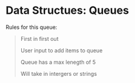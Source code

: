 # Data Structues: Queues

Rules for this queue:

>First in first out
>
> User input to add items to queue
>
> Queue has a max lenegth of 5
> 
> Will take in intergers or strings